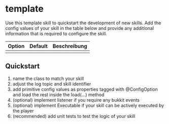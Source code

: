 # template

Use this template skill to quickstart the development of new skills. Add the config values of your skill in the table below and provide any additional information that is required to configure the skill.

| Option | Default | Beschreibung |
| ------ | ------- | ----------- |
| | |

## Quickstart

1. name the class to match your skill
2. adjust the log topic and skill identifier
3. add primitive config values as properties tagged with @ConfigOption and load the rest inside the load(...) method
4. (optional) implement listener if you require any bukkit events
5. (optional) implement Executable if your skill can be actively executed by the player
6. (recommended) add unit tests to test the logic of your skill